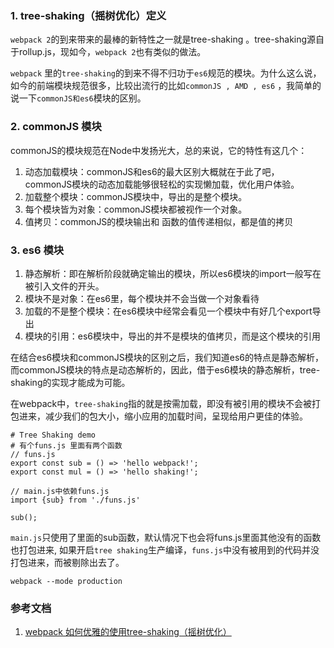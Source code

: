 ### 1. tree-shaking（摇树优化）定义

`webpack 2`的到来带来的最棒的新特性之一就是tree-shaking 。tree-shaking源自于rollup.js，现如今，`webpack 2`也有类似的做法。

`webpack` 里的`tree-shaking`的到来不得不归功于`es6`规范的模块。为什么这么说，如今的前端模块规范很多，比较出流行的比如`commonJS , AMD , es6` ，我简单的说一下`commonJS和es6`模块的区别。

### 2. commonJS 模块

commonJS的模块规范在Node中发扬光大，总的来说，它的特性有这几个：

1. 动态加载模块：commonJS和es6的最大区别大概就在于此了吧，commonJS模块的动态加载能够很轻松的实现懒加载，优化用户体验。
2. 加载整个模块：commonJS模块中，导出的是整个模块。
3. 每个模块皆为对象：commonJS模块都被视作一个对象。
4. 值拷贝：commonJS的模块输出和 函数的值传递相似，都是值的拷贝

### 3. es6 模块

1. 静态解析：即在解析阶段就确定输出的模块，所以es6模块的import一般写在被引入文件的开头。
2. 模块不是对象：在es6里，每个模块并不会当做一个对象看待
3. 加载的不是整个模块：在es6模块中经常会看见一个模块中有好几个export导出
4. 模块的引用：es6模块中，导出的并不是模块的值拷贝，而是这个模块的引用

在结合es6模块和commonJS模块的区别之后，我们知道es6的特点是静态解析，而commonJS模块的特点是动态解析的，因此，借于es6模块的静态解析，tree-shaking的实现才能成为可能。 

在webpack中，`tree-shaking`指的就是按需加载，即没有被引用的模块不会被打包进来，减少我们的包大小，缩小应用的加载时间，呈现给用户更佳的体验。

```
# Tree Shaking demo
# 有个funs.js 里面有两个函数
// funs.js
export const sub = () => 'hello webpack!';
export const mul = () => 'hello shaking!';

// main.js中依赖funs.js
import {sub} from './funs.js'

sub();
```
`main.js`只使用了里面的sub函数，默认情况下也会将funs.js里面其他没有的函数也打包进来, 如果开启`tree shaking`生产编译，`funs.js`中没有被用到的代码并没打包进来，而被剔除出去了。

```
webpack --mode production
```


### 参考文档
1. [webpack 如何优雅的使用tree-shaking（摇树优化）](http://blog.csdn.net/haodawang/article/details/77199980)